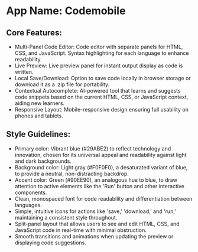 # **App Name**: Codemobile

## Core Features:

- Multi-Panel Code Editor: Code editor with separate panels for HTML, CSS, and JavaScript. Syntax highlighting for each language to enhance readability.
- Live Preview: Live preview panel for instant output display as code is written.
- Local Save/Download: Option to save code locally in browser storage or download it as a .zip file for portability.
- Contextual Autocomplete: AI-powered tool that learns and suggests code snippets based on the current HTML, CSS, or JavaScript context, aiding new learners.
- Responsive Layout: Mobile-responsive design ensuring full usability on phones and tablets.

## Style Guidelines:

- Primary color: Vibrant blue (#29ABE2) to reflect technology and innovation, chosen for its universal appeal and readability against light and dark backgrounds.
- Background color: Light gray (#F0F0F0), a desaturated variant of blue, to provide a neutral, non-distracting backdrop.
- Accent color: Green (#90EE90), an analogous hue to blue, to draw attention to active elements like the 'Run' button and other interactive components.
- Clean, monospaced font for code readability and differentiation between languages.
- Simple, intuitive icons for actions like 'save,' 'download,' and 'run,' maintaining a consistent style throughout.
- Split-panel layout that allows users to see and edit HTML, CSS, and JavaScript code in real-time with minimal obstruction.
- Smooth transitions and animations when updating the preview or displaying code suggestions.